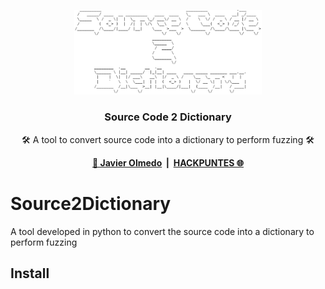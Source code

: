 <p align="center">
    <a href="https://hackpuntes.com" target="_blank">
      <img src="https://raw.githubusercontent.com/JavierOlmedo/Source2Dictionary/master/img/s2d.png" width="300">
    </a>
    <h3 align="center">Source Code 2 Dictionary</h3>
    <p align="center">🛠️ A tool to convert source code into a dictionary to perform fuzzing 🛠️</p>
</p>
<p align="center">
    <b>
        <a href="https://twitter.com/jjavierolmedo" target="_blank">🔗 Javier Olmedo</a>
        &nbsp;|&nbsp;
        <a href="https://www.hackpuntes.com" target="_blank">HACKPUNTES 🌐</a>
  </b>  
</p>

# Source2Dictionary
A tool developed in python to convert the source code into a dictionary to perform fuzzing

## Install
```
```
